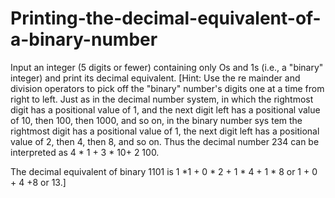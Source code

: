 # Printing-the-decimal-equivalent-of-a-binary-number

 Input an integer (5 digits or fewer) containing only Os and 1s (i.e., a "binary" integer) and print its decimal equivalent. [Hint: Use the re mainder and division operators to pick off the "binary" number's digits one at a time from right to left. Just as in the decimal number system, in which the rightmost digit has a positional value of 1, and the next digit left has a positional value of 10, then 100, then 1000, and so on, in the binary number sys tem the rightmost digit has a positional value of 1, the next digit left has a positional value of 2, then 4, then 8, and so on. Thus the decimal number 234 can be interpreted as 4 * 1 + 3 * 10+ 2 100.

The decimal equivalent of binary 1101 is 1 *1 + 0 * 2 + 1 * 4 + 1 * 8 or 1 + 0 + 4 +8 or 13.]
